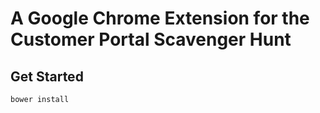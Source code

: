 # A Google Chrome Extension for the Customer Portal Scavenger Hunt

## Get Started
```
bower install
```

